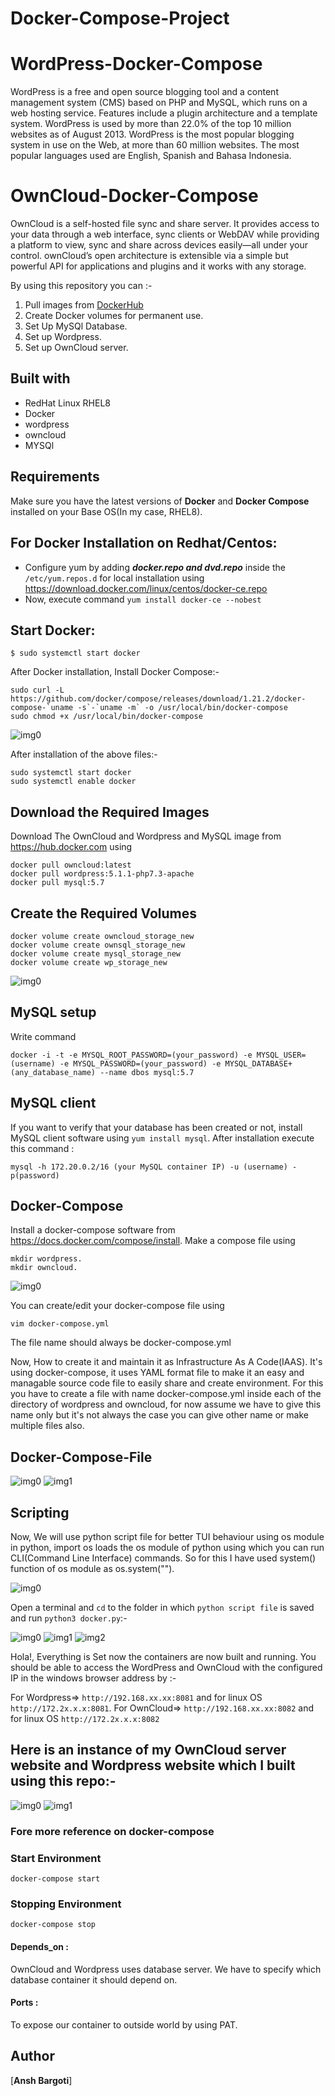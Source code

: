# Docker-Compose-Project

# WordPress-Docker-Compose
WordPress is a free and open source blogging tool and a content management system (CMS) based on PHP and MySQL, which runs on a web hosting service. Features include a plugin architecture and a template system. WordPress is used by more than 22.0% of the top 10 million websites as of August 2013. WordPress is the most popular blogging system in use on the Web, at more than 60 million websites. The most popular languages used are English, Spanish and Bahasa Indonesia.

# OwnCloud-Docker-Compose
OwnCloud is a self-hosted file sync and share server. It provides access to your data through a web interface, sync clients or WebDAV while providing a platform to view, sync and share across devices easily—all under your control. ownCloud’s open architecture is extensible via a simple but powerful API for applications and plugins and it works with any storage.

By using this repository you can :-
1. Pull images from [DockerHub](https://hub.docker.com/)
2. Create Docker volumes for permanent use.
3. Set Up MySQl Database.
4. Set up Wordpress.
5. Set up OwnCloud server.

## Built with
- RedHat Linux RHEL8
- Docker
- wordpress
- owncloud
- MYSQl

## Requirements
Make sure you have the latest versions of **Docker** and **Docker Compose** installed on your Base OS(In my case, RHEL8).

## For Docker Installation on Redhat/Centos:
- Configure yum by adding ***docker.repo and dvd.repo*** inside the `/etc/yum.repos.d` for local installation using  https://download.docker.com/linux/centos/docker-ce.repo   
- Now, execute command `yum install docker-ce --nobest`

## Start Docker:
```
$ sudo systemctl start docker
```
After Docker installation, Install Docker Compose:-
```
sudo curl -L https://github.com/docker/compose/releases/download/1.21.2/docker-compose-`uname -s`-`uname -m` -o /usr/local/bin/docker-compose
sudo chmod +x /usr/local/bin/docker-compose
```
![img0](https://github.com/anshbargoti/Docker-Compose-Project/blob/master/snap/installing_docker_compose.PNG)

After installation of the above files:-
```
sudo systemctl start docker
sudo systemctl enable docker
```
 ##  Download the Required Images
Download The OwnCloud and Wordpress and MySQL image from https://hub.docker.com using 
    
    docker pull owncloud:latest
    docker pull wordpress:5.1.1-php7.3-apache
    docker pull mysql:5.7 
 
 ##  Create the Required Volumes
   
    docker volume create owncloud_storage_new
    docker volume create ownsql_storage_new
    docker volume create mysql_storage_new
    docker volume create wp_storage_new
    
![img0](https://github.com/anshbargoti/Docker-Compose-Project/blob/master/snap/image.jpg)

 ## MySQL setup
Write command 

    docker -i -t -e MYSQL_ROOT_PASSWORD=(your_password) -e MYSQL_USER=(username) -e MYSQL_PASSWORD=(your_password) -e MYSQL_DATABASE+ (any_database_name) --name dbos mysql:5.7
    
 ## MySQL client
If you want to verify that your database has been created or not, install MySQL client software using `yum install mysql`. After installation execute this command : 
   
    mysql -h 172.20.0.2/16 (your MySQL container IP) -u (username) -p(password)
    
 ## Docker-Compose
Install a docker-compose software from https://docs.docker.com/compose/install. 
Make a compose file using 

    mkdir wordpress.
    mkdir owncloud.
    
![img0](https://github.com/anshbargoti/Docker-Compose-Project/blob/master/snap/directory.jpg)
    
You can create/edit your docker-compose file using 
    
    vim docker-compose.yml
The file name should always be docker-compose.yml

Now, How to create it and maintain it as Infrastructure As A Code(IAAS). It's using docker-compose, it uses YAML format file to make it an easy and managable source code file to easily share and create environment. For this you have to create a file with name docker-compose.yml inside each of the directory of wordpress and owncloud, for now assume we have to give this name only but it's not always the case you can give other name or make multiple files also.

## Docker-Compose-File

![img0](https://github.com/anshbargoti/Docker-Compose-Project/blob/master/snap/owncloud.png)
![img1](https://github.com/anshbargoti/Docker-Compose-Project/blob/master/snap/wordpress.png)

## Scripting

Now, We will use python script file for better TUI behaviour using os module in python, import os loads the os module of python using which you can run CLI(Command Line Interface) commands. So for this I have used system() function of os module as os.system("<command you want to perform>").

![img0](https://github.com/anshbargoti/Docker-Compose-Project/blob/master/snap/python_script.png)


Open a terminal and `cd` to the folder in which `python script file` is saved and run `python3 docker.py`:-

![img0](https://github.com/anshbargoti/Docker-Compose-Project/blob/master/snap/docker-compose(1).png)
![img1](https://github.com/anshbargoti/Docker-Compose-Project/blob/master/snap/docker-compose(2).png)
![img2](https://github.com/anshbargoti/Docker-Compose-Project/blob/master/snap/docker-compose(3).png)

Hola!, Everything is Set now the containers are now built and running. You should be able to access the WordPress and OwnCloud with the configured IP in the windows browser address by :-

For Wordpress=> `http://192.168.xx.xx:8081`  and for linux OS `http://172.2x.x.x:8081`.
For OwnCloud=> `http://192.168.xx.xx:8082`  and for linux OS `http://172.2x.x.x:8082`

## Here is an instance of my OwnCloud server website and Wordpress website which I built using this repo:- 

![img0](https://github.com/anshbargoti/Docker-Compose-Project/blob/master/snap/browseWordpress.PNG)
![img1](https://github.com/anshbargoti/Docker-Compose-Project/blob/master/snap/browse_Owncloud.PNG)

### Fore more reference on docker-compose 

### Start Environment

```
docker-compose start
```

### Stopping Environment

```
docker-compose stop
```

   #### Depends_on : 
OwnCloud and Wordpress uses database server. We have to specify which database container it should depend on.
   #### Ports : 
To expose our container to outside world by using PAT.
   
  
## Author
[**Ansh Bargoti**]
